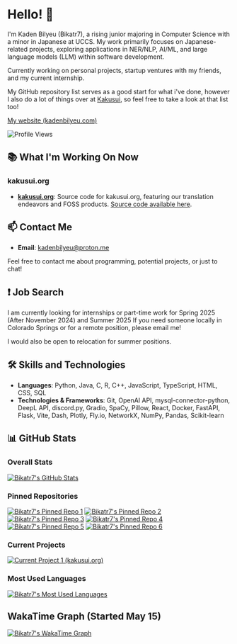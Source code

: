 # Hello! 👋

I'm Kaden Bilyeu (Bikatr7), a rising junior majoring in Computer Science with a minor in Japanese at UCCS. My work primarily focuses on Japanese-related projects, exploring applications in NER/NLP, AI/ML, and large language models (LLM) within software development.

Currently working on personal projects, startup ventures with my friends, and my current internship.

My GitHub repository list serves as a good start for what i've done, however I also do a lot of things over at [Kakusui](https://github.com/Kakusui), so feel free to take a look at that list too!

[My website (kadenbilyeu.com)](https://kadenbilyeu.com)

![Profile Views](https://komarev.com/ghpvc/?username=Bikatr7&style=flat-square)

## 📚 What I'm Working On Now

### **kakusui.org**
- **[kakusui.org](https://kakusui.org)**: Source code for kakusui.org, featuring our translation endeavors and FOSS products. [Source code available here](https://github.com/Kakusui/kakusui.org).


## 📫 Contact Me

- **Email**: [kadenbilyeu@proton.me](mailto:kadenbilyeu@proton.me)

Feel free to contact me about programming, potential projects, or just to chat!

## ❗ Job Search

I am currently looking for internships or part-time work for Spring 2025 (After November 2024) and Summer 2025 If you need someone locally in Colorado Springs or for a remote position, please email me! 

I would also be open to relocation for summer positions.

## 🛠️ Skills and Technologies

- **Languages**: Python, Java, C, R, C++, JavaScript, TypeScript, HTML, CSS, SQL
- **Technologies & Frameworks**: Git, OpenAI API, mysql-connector-python, DeepL API, discord.py, Gradio, SpaCy, Pillow, React, Docker, FastAPI, Flask, Vite, Dash, Plotly, Fly.io, NetworkX, NumPy, Pandas, Scikit-learn

## 📊 GitHub Stats

### Overall Stats

[![Bikatr7's GitHub Stats](https://github-readme-stats.vercel.app/api?username=bikatr7&show_icons=true&theme=highcontrast)](https://github.com/bikatr7)

### Pinned Repositories

[![Bikatr7's Pinned Repo 1](https://github-readme-stats.vercel.app/api/pin/?username=bikatr7&repo=kudasai&show_owner=True&theme=highcontrast)](https://github.com/Bikatr7/Kudasai)
[![Bikatr7's Pinned Repo 2](https://github-readme-stats.vercel.app/api/pin/?username=bikatr7&repo=easytl&show_owner=True&theme=highcontrast)](https://github.com/Bikatr7/EasyTL)
[![Bikatr7's Pinned Repo 3](https://github-readme-stats.vercel.app/api/pin/?username=bikatr7&repo=kairyou&show_owner=True&theme=highcontrast)](https://github.com/Bikatr7/Kairyou)
[![Bikatr7's Pinned Repo 4](https://github-readme-stats.vercel.app/api/pin/?username=bikatr7&repo=seisen&show_owner=True&theme=highcontrast)](https://github.com/Bikatr7/Seisen)
[![Bikatr7's Pinned Repo 5](https://github-readme-stats.vercel.app/api/pin/?username=bikatr7&repo=kadenbilyeu.com&show_owner=True&theme=highcontrast)](https://github.com/Bikatr7/kadenbilyeu.com)
[![Bikatr7's Pinned Repo 6](https://github-readme-stats.vercel.app/api/pin/?username=kakusui&repo=kakusui-org&show_owner=True&theme=highcontrast)](https://github.com/Kakusui/kakusui-org)

### Current Projects

[![Current Project 1 (kakusui.org)](https://github-readme-stats.vercel.app/api/pin/?username=kakusui&repo=kakusui.org&show_owner=True&theme=highcontrast)](https://github.com/kakusui/kakusui.org)

### Most Used Languages

[![Bikatr7's Most Used Languages](https://github-readme-stats.vercel.app/api/top-langs/?username=bikatr7&size_weight=0.25&count_weight=0.5&layout=donut&theme=highcontrast&langs_count=8)](https://github.com/bikatr7)

## WakaTime Graph (Started May 15)

[![Bikatr7's WakaTime Graph](https://github-readme-stats.vercel.app/api/wakatime?username=Bikatr7&theme=highcontrast&layout=compact)](https://wakatime.com/@Bikatr7)
